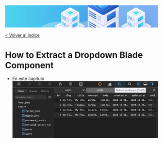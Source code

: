 ![Virtualización](/docs/images/header.png)

[< Volver al índice](/docs/ReadMe.md)

# How to Extract a Dropdown Blade Component

- En este capítulo 
![Virtualización](/docs/images/cap23.png)